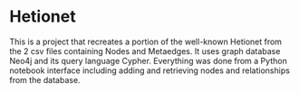 # Hetionet
This is a project that recreates a portion of the well-known Hetionet from the 2 csv files containing Nodes and Metaedges.
It uses graph database Neo4j and its query language Cypher.
Everything was done from a Python notebook interface including adding and retrieving nodes and relationships from the database.
